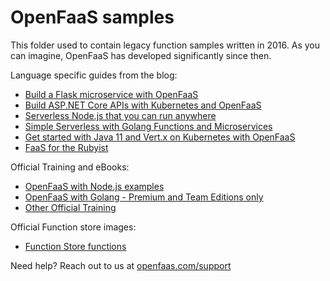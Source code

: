 # OpenFaaS samples

This folder used to contain legacy function samples written in 2016. As you can imagine, OpenFaaS has developed significantly since then.

Language specific guides from the blog:

* [Build a Flask microservice with OpenFaaS](https://www.openfaas.com/blog/openfaas-flask/)
* [Build ASP.NET Core APIs with Kubernetes and OpenFaaS](https://www.openfaas.com/blog/asp-net-core/)
* [Serverless Node.js that you can run anywhere](https://www.openfaas.com/blog/serverless-nodejs/)
* [Simple Serverless with Golang Functions and Microservices](https://www.openfaas.com/blog/golang-serverless/)
* [Get started with Java 11 and Vert.x on Kubernetes with OpenFaaS](https://www.openfaas.com/blog/get-started-with-java-openjdk11/)
* [FaaS for the Rubyist](https://blog.alexellis.io/faas-for-the-rubyist/)

Official Training and eBooks:

* [OpenFaaS with Node.js examples](https://openfaas.gumroad.com/l/serverless-for-everyone-else)
* [OpenFaaS with Golang - Premium and Team Editions only](https://store.openfaas.com/l/everyday-golang)
* [Other Official Training](https://docs.openfaas.com/tutorials/training/)

Official Function store images:

* [Function Store functions](https://github.com/openfaas/store-functions)

Need help? Reach out to us at [openfaas.com/support](https://openfaas.com/support)
